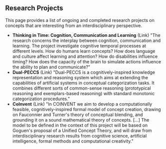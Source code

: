 ## Research Projects

This page provides a list of ongoing and completed research projects on concepts that are interesting from an interdisciplinary perspective.

- **Thinking in Time: Cognition, Communication and Learning** (Link)
"The research concerns the interplay between cognition, communication and learning. The project investigate cognitive temporal processes at different levels. How do humans learn concepts? How does language and culture affect learning and attention? How do disabilities influence timing? How does the capacity of the brain to simulate actions influence the ability to plan and communicate?"
- **Dual-PECCS** (Link)
"Dual-PECCS is a cognitively-inspired knowledge representation and reasoning system which aims at extending the capabilities of artificial systems in conceptual categorization tasks. It combines different sorts of common-sense reasoning (prototypical reasoning and exemplars-based reasoning) with standard monotonic categorization procedures."
- **CoInvent** (Link)
"In COINVENT we aim to develop a computationally feasible, cognitively-inspired formal model of concept creation, drawing on Fauconnier and Turner's theory of conceptual blending, and grounding it on a sound mathematical theory of concepts. [...] The model to be defined in the context of this project will be based on Goguen's proposal of a Unified Concept Theory, and will draw from interdisciplinary research results from cognitive science, artificial intelligence, formal methods and computational creativity."

